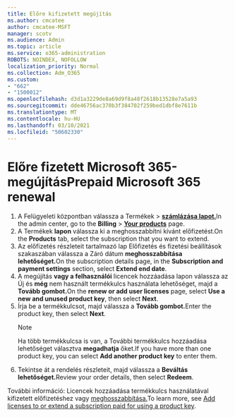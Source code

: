 ```yaml
---
title: Előre kifizetett megújítás
ms.author: cmcatee
author: cmcatee-MSFT
manager: scotv
ms.audience: Admin
ms.topic: article
ms.service: o365-administration
ROBOTS: NOINDEX, NOFOLLOW
localization_priority: Normal
ms.collection: Adm_O365
ms.custom:
- "662"
- "1500012"
ms.openlocfilehash: d3d1a3229de8a69d9f8a48f2618b13528e7a5a93
ms.sourcegitcommit: dde46756ac370b3f384702f259bed1dbf8e7611b
ms.translationtype: MT
ms.contentlocale: hu-HU
ms.lasthandoff: 03/10/2021
ms.locfileid: "50602330"
---
```

# <a name="prepaid-microsoft-365-renewal"></a><span data-ttu-id="cdea6-102">Előre fizetett Microsoft 365-megújítás</span><span class="sxs-lookup"><span data-stu-id="cdea6-102">Prepaid Microsoft 365 renewal</span></span>

1. <span data-ttu-id="cdea6-103">A Felügyeleti központban válassza  a Termékek \> **[számlázása lapot.](https://go.microsoft.com/fwlink/p/?linkid=842054)**</span><span class="sxs-lookup"><span data-stu-id="cdea6-103">In the admin center, go to the **Billing** \> **[Your products](https://go.microsoft.com/fwlink/p/?linkid=842054)** page.</span></span>
2. <span data-ttu-id="cdea6-104">A Termékek **lapon** válassza ki a meghosszabbítni kívánt előfizetést.</span><span class="sxs-lookup"><span data-stu-id="cdea6-104">On the **Products** tab, select the subscription that you want to extend.</span></span>
3. <span data-ttu-id="cdea6-105">Az előfizetés részleteit tartalmazó  lap Előfizetés és fizetési beállítások szakaszában válassza a Záró dátum **meghosszabbítása lehetőséget.**</span><span class="sxs-lookup"><span data-stu-id="cdea6-105">On the subscription details page, in the **Subscription and payment settings** section, select **Extend end date**.</span></span>
4. <span data-ttu-id="cdea6-106">A megújítás **vagy a felhasználói** licencek hozzáadása lapon válassza az Új és **még** nem használt termékkulcs használata lehetőséget, majd a **Tovább gombot.**</span><span class="sxs-lookup"><span data-stu-id="cdea6-106">On the **renew or add user licenses** page, select **Use a new and unused product key**, then select **Next**.</span></span>
5. <span data-ttu-id="cdea6-107">Írja be a termékkulcsot, majd válassza a **Tovább gombot.**</span><span class="sxs-lookup"><span data-stu-id="cdea6-107">Enter the product key, then select **Next**.</span></span>
    > [!NOTE]
    > <span data-ttu-id="cdea6-108">Ha több termékkulcsa is van, a További termékkulcs hozzáadása lehetőséget választva **megadhatja** őket.</span><span class="sxs-lookup"><span data-stu-id="cdea6-108">If you have more than one product key, you can select **Add another product key** to enter them.</span></span>
6. <span data-ttu-id="cdea6-109">Tekintse át a rendelés részleteit, majd válassza a **Beváltás lehetőséget.**</span><span class="sxs-lookup"><span data-stu-id="cdea6-109">Review your order details, then select **Redeem**.</span></span>

<span data-ttu-id="cdea6-110">További információ: Licencek hozzáadása termékkulcs használatával kifizetett előfizetéshez vagy [meghosszabbítása.](https://docs.microsoft.com/microsoft-365/commerce/licenses/add-licenses-using-product-key)</span><span class="sxs-lookup"><span data-stu-id="cdea6-110">To learn more, see [Add licenses to or extend a subscription paid for using a product key](https://docs.microsoft.com/microsoft-365/commerce/licenses/add-licenses-using-product-key).</span></span>
